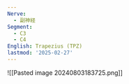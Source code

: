```yaml
---
Nerve:
  - 副神経
Segment:
  - C3
  - C4
English: Trapezius (TPZ)
lastmod: '2025-02-27'
---
```

![[Pasted image 20240803183725.png]]
